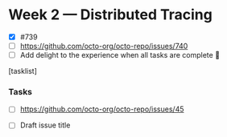 # Week 2 — Distributed Tracing

- [x] #739
- [ ] https://github.com/octo-org/octo-repo/issues/740
- [ ] Add delight to the experience when all tasks are complete :tada:

[tasklist]
### Tasks
- [ ] https://github.com/octo-org/octo-repo/issues/45
- [ ] Draft issue title

